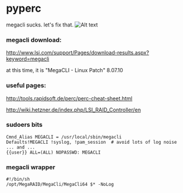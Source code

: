# pyperc

megacli sucks.
let's fix that.
![Alt text](/../screenshots/screenshots/pyperc800.png?raw=true "pyPerc")

### megacli download:

http://www.lsi.com/support/Pages/download-results.aspx?keyword=megacli

at this time, it is "MegaCLI - Linux Patch" 8.07.10


### useful pages:
http://tools.rapidsoft.de/perc/perc-cheat-sheet.html

http://wiki.hetzner.de/index.php/LSI_RAID_Controller/en


### sudoers bits
```
Cmnd_Alias MEGACLI = /usr/local/sbin/megacli
Defaults!MEGACLI !syslog, !pam_session  # avoid lots of log noise
... and ...
{{user}} ALL=(ALL) NOPASSWD: MEGACLI
```

### megacli wrapper
```
#!/bin/sh
/opt/MegaRAID/MegaCli/MegaCli64 $* -NoLog
```
